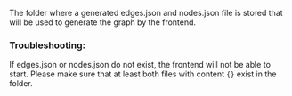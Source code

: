 The folder where a generated edges.json and nodes.json file is stored that will be used to generate the graph
by the frontend.

### Troubleshooting:

If edges.json or nodes.json do not exist, the frontend will not be able to start.
Please make sure that at least both files with content `{}` exist in the folder.
